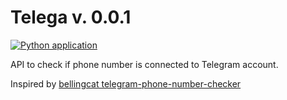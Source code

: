 # Telega v. 0.0.1

[![Python application](https://github.com/sv0/telega/actions/workflows/python-app.yml/badge.svg)](https://github.com/sv0/telega/actions/workflows/python-app.yml)

API to check if phone number is connected to Telegram account.

Inspired by [bellingcat telegram-phone-number-checker](https://github.com/bellingcat/telegram-phone-number-checker)
